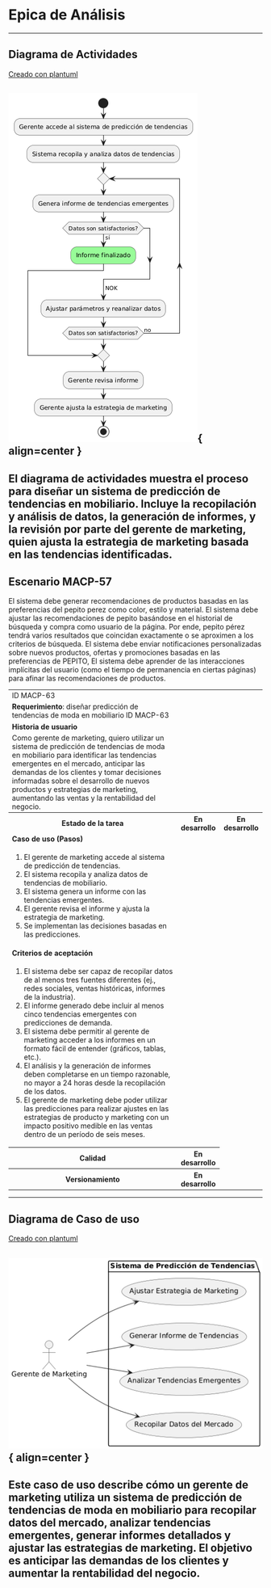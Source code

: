 # Epica de Análisis

------
## Diagrama de Actividades
[Creado con plantuml](https://plantuml.com/es/)

![Image title](./assets/DIAGRAMADEACTIVIDADES/MACP-63.png){ align=center }
---
El diagrama de actividades muestra el proceso para diseñar un sistema de predicción de tendencias en mobiliario. Incluye la recopilación y análisis de datos, la generación de informes, y la revisión por parte del gerente de marketing, quien ajusta la estrategia de marketing basada en las tendencias identificadas.
---

###
###

## Escenario MACP-57
El sistema debe generar recomendaciones de productos basadas en las preferencias del pepito perez como color, estilo y material. El sistema debe ajustar las recomendaciones de pepito  basándose en el historial de búsqueda y compra como usuario de la página. Por ende, pepito pérez tendrá varios resultados que coincidan exactamente o se aproximen a los criterios de búsqueda.  El sistema debe enviar notificaciones personalizadas sobre nuevos productos, ofertas y promociones basadas en las preferencias de PEPITO, El sistema debe aprender de las interacciones implícitas del usuario (como el tiempo de permanencia en ciertas páginas) para afinar las recomendaciones de productos.

<table id="customers">
  <tr class="idtext principal">
    <td>ID MACP-63</td>
  </tr>
  <tr class="single text">
    <td><strong>Requerimiento</strong>: diseñar predicción de tendencias de moda en mobiliario ID MACP-63</td>
  </tr>
  <tr class="single gray">
    <td><strong>Historia de usuario</strong></td>
  </tr>
  <tr class="single text">
    <td>Como gerente de marketing, quiero utilizar un sistema de predicción de tendencias de moda en mobiliario para identificar las tendencias emergentes en el mercado, anticipar las demandas de los clientes y tomar decisiones informadas sobre el desarrollo de nuevos productos y estrategias de marketing, aumentando las ventas y la rentabilidad del negocio.</td>
  </tr>
  <tr class="duo">
    <th class="gray"><strong>Estado de la tarea</strong></th>
    <th>En desarrollo</th>
    <th>En desarrollo</th>
  </tr>
  <tr class="single gray">
    <td><strong>Caso de uso (Pasos)</strong></td>
  </tr>
  <tr class="single text">
    <td>
        <ol>
            <li>El gerente de marketing accede al sistema de predicción de tendencias.</li>
            <li>El sistema recopila y analiza datos de tendencias de mobiliario.</li>
            <li>El sistema genera un informe con las tendencias emergentes.</li>
            <li>El gerente revisa el informe y ajusta la estrategia de marketing.</li>
            <li>Se implementan las decisiones basadas en las predicciones.</li>            
        </ol>
    </td>
  </tr>
  <tr class="single gray">
    <td><strong>Criterios de aceptación</strong></td>
  </tr>
  <tr class="single text">
    <td>
        <ol>
            <li>El sistema debe ser capaz de recopilar datos de al menos tres fuentes diferentes (ej., redes sociales, ventas históricas, informes de la industria).</li>
            <li>El informe generado debe incluir al menos cinco tendencias emergentes con predicciones de demanda.</li>
            <li>El sistema debe permitir al gerente de marketing acceder a los informes en un formato fácil de entender (gráficos, tablas, etc.).</li>
            <li>El análisis y la generación de informes deben completarse en un tiempo razonable, no mayor a 24 horas desde la recopilación de los datos.</li>
            <li>El gerente de marketing debe poder utilizar las predicciones para realizar ajustes en las estrategias de producto y marketing con un impacto positivo medible en las ventas dentro de un período de seis meses.</li>                              
        </ol>
    </td>
  </tr>
 <tr class="duo">
    <th class="gray"><strong>Calidad</strong></th>
    <th>En desarrollo</th>
  </tr>
  <tr class="duo">
    <th class="gray"><strong>Versionamiento</strong></th>
    <th>En desarrollo</th>
  </tr>
</table>



---
## Diagrama de Caso de uso
[Creado con plantuml](https://plantuml.com/es/)

![Image title](./assets/DIAGRADEUSOS/MACP-63.png){ align=center }
---
Este caso de uso describe cómo un gerente de marketing utiliza un sistema de predicción de tendencias de moda en mobiliario para recopilar datos del mercado, analizar tendencias emergentes, generar informes detallados y ajustar las estrategias de marketing. El objetivo es anticipar las demandas de los clientes y aumentar la rentabilidad del negocio.
---
